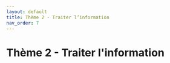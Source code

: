 ```yaml
---
layout: default
title: Thème 2 - Traiter l’information
nav_order: 7
---
```


# Thème 2 - Traiter l'information





